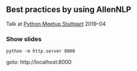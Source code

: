 ## Best practices by using AllenNLP

Talk at [Python Meetup Stuttgart](https://www.meetup.com/python-stuttgart/) 2019-04


### Show slides

```
python -m http.server 8000
```

goto: http://localhost:8000

